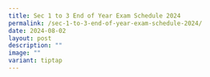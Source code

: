 ```yaml
---
title: Sec 1 to 3 End of Year Exam Schedule 2024
permalink: /sec-1-to-3-end-of-year-exam-schedule-2024/
date: 2024-08-02
layout: post
description: ""
image: ""
variant: tiptap
---
```

